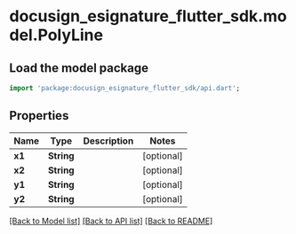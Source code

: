 # docusign_esignature_flutter_sdk.model.PolyLine

## Load the model package
```dart
import 'package:docusign_esignature_flutter_sdk/api.dart';
```

## Properties
Name | Type | Description | Notes
------------ | ------------- | ------------- | -------------
**x1** | **String** |  | [optional] 
**x2** | **String** |  | [optional] 
**y1** | **String** |  | [optional] 
**y2** | **String** |  | [optional] 

[[Back to Model list]](../README.md#documentation-for-models) [[Back to API list]](../README.md#documentation-for-api-endpoints) [[Back to README]](../README.md)


